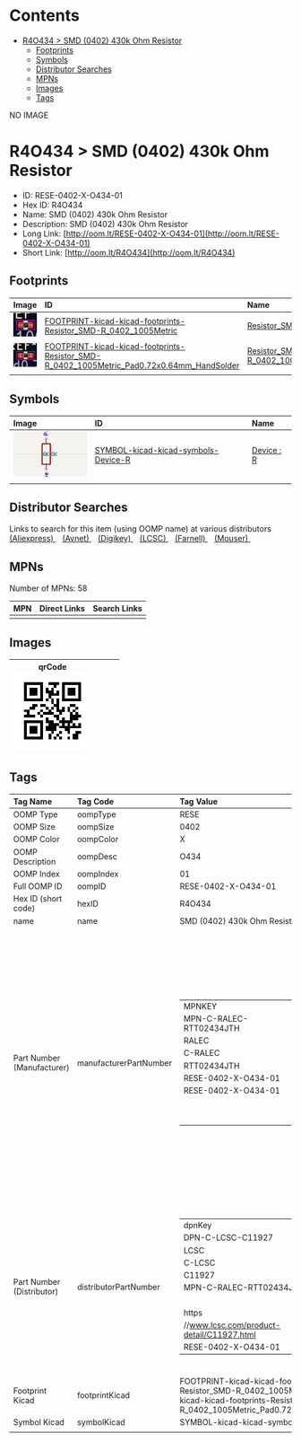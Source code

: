 



Contents
========

* [R4O434 > SMD (0402) 430k Ohm Resistor](#r4o434--smd-0402-430k-ohm-resistor)
	* [Footprints](#footprints)
	* [Symbols](#symbols)
	* [Distributor Searches](#distributor-searches)
	* [MPNs](#mpns)
	* [Images](#images)
	* [Tags](#tags)
  
NO IMAGE  
# R4O434 > SMD (0402) 430k Ohm Resistor

- ID: RESE-0402-X-O434-01
- Hex ID: R4O434
- Name: SMD (0402) 430k Ohm Resistor
- Description: SMD (0402) 430k Ohm Resistor
- Long Link: [http://oom.lt/RESE-0402-X-O434-01](http://oom.lt/RESE-0402-X-O434-01)
- Short Link: [http://oom.lt/R4O434](http://oom.lt/R4O434)

## Footprints
  

|Image|ID|Name|
| :--- | :--- | :--- |
|[![](https://raw.githubusercontent.com/oomlout/oomlout_OOMP_eda_V2/main/FOOTPRINT/kicad/kicad-footprints/Resistor_SMD/R_0402_1005Metric/image_140.png)](https://github.com/oomlout/oomlout_OOMP_eda_V2/tree/main/FOOTPRINT/kicad/kicad-footprints/Resistor_SMD/R_0402_1005Metric/)|[FOOTPRINT-kicad-kicad-footprints-Resistor_SMD-R_0402_1005Metric](https://github.com/oomlout/oomlout_OOMP_eda_V2/tree/main/FOOTPRINT/kicad/kicad-footprints/Resistor_SMD/R_0402_1005Metric/)|[Resistor_SMD : R_0402_1005Metric](https://github.com/oomlout/oomlout_OOMP_eda_V2/tree/main/FOOTPRINT/kicad/kicad-footprints/Resistor_SMD/R_0402_1005Metric/)|
|[![](https://raw.githubusercontent.com/oomlout/oomlout_OOMP_eda_V2/main/FOOTPRINT/kicad/kicad-footprints/Resistor_SMD/R_0402_1005Metric_Pad0.72x0.64mm_HandSolder/image_140.png)](https://github.com/oomlout/oomlout_OOMP_eda_V2/tree/main/FOOTPRINT/kicad/kicad-footprints/Resistor_SMD/R_0402_1005Metric_Pad0.72x0.64mm_HandSolder/)|[FOOTPRINT-kicad-kicad-footprints-Resistor_SMD-R_0402_1005Metric_Pad0.72x0.64mm_HandSolder](https://github.com/oomlout/oomlout_OOMP_eda_V2/tree/main/FOOTPRINT/kicad/kicad-footprints/Resistor_SMD/R_0402_1005Metric_Pad0.72x0.64mm_HandSolder/)|[Resistor_SMD : R_0402_1005Metric_Pad0.72x0.64mm_HandSolder](https://github.com/oomlout/oomlout_OOMP_eda_V2/tree/main/FOOTPRINT/kicad/kicad-footprints/Resistor_SMD/R_0402_1005Metric_Pad0.72x0.64mm_HandSolder/)|
||||

## Symbols
  

|Image|ID|Name|
| :--- | :--- | :--- |
|[![](https://raw.githubusercontent.com/oomlout/oomlout_OOMP_eda_V2/main/SYMBOL/kicad/kicad-symbols/Device/R/image_140.png)](https://github.com/oomlout/oomlout_OOMP_eda_V2/tree/main/SYMBOL/kicad/kicad-symbols/Device/R/)|[SYMBOL-kicad-kicad-symbols-Device-R](https://github.com/oomlout/oomlout_OOMP_eda_V2/tree/main/SYMBOL/kicad/kicad-symbols/Device/R/)|[Device : R](https://github.com/oomlout/oomlout_OOMP_eda_V2/tree/main/SYMBOL/kicad/kicad-symbols/Device/R/)|
||||

## Distributor Searches
  
Links to search for this item (using OOMP name) at various distributors  
[(Aliexpress) ](https://www.aliexpress.com/wholesale?SearchText=1117SMD+0402+430k+Ohm+Resistor)&nbsp;&nbsp;&nbsp;[(Avnet) ](https://www.avnet.com/shop/us/search/SMD+0402+430k+Ohm+Resistor)&nbsp;&nbsp;&nbsp;[(Digikey) ](https://www.digikey.co.uk/en/products/result?s=SMD+0402+430k+Ohm+Resistor)&nbsp;&nbsp;&nbsp;[(LCSC) ](https://www.lcsc.com/search?q=SMD+0402+430k+Ohm+Resistor)&nbsp;&nbsp;&nbsp;[(Farnell) ](https://uk.farnell.com/search?st=SMD+0402+430k+Ohm+Resistor)&nbsp;&nbsp;&nbsp;[(Mouser) ](https://www.mouser.com/c/?q=SMD+0402+430k+Ohm+Resistor)&nbsp;&nbsp;&nbsp;
## MPNs
  
Number of MPNs: 58  

|MPN|Direct Links|Search Links|
| :--- | :--- | :--- |
||||

## Images
  

|qrCode<br>[![](https://raw.githubusercontent.com/oomlout/oomlout_OOMP_parts_V2/main/RESE/0402/X/O434/01/qrCode_140.png)](https://github.com/oomlout/oomlout_OOMP_parts_V2/tree/main/RESE/0402/X/O434/01/qrCode.png)||||
| :---: | :---: | :---: | :---: |

## Tags
  

|Tag Name|Tag Code|Tag Value|
| :--- | :--- | :--- |
|OOMP Type|oompType|RESE|
|OOMP Size|oompSize|0402|
|OOMP Color|oompColor|X|
|OOMP Description|oompDesc|O434|
|OOMP Index|oompIndex|01|
|Full OOMP ID|oompID|RESE-0402-X-O434-01|
|Hex ID (short code)|hexID|R4O434|
|name|name|SMD (0402) 430k Ohm Resistor|
|Part Number (Manufacturer)|manufacturerPartNumber|<table><tr><td>MPNKEY</td></tr><tr><td> MPN-C-RALEC-RTT02434JTH</td><td> MANUFACTURER</td></tr><tr><td> RALEC</td><td> MANUCODE</td></tr><tr><td> C-RALEC</td><td> MPN</td></tr><tr><td> RTT02434JTH</td><td> OOMPIDPARTIAL</td></tr><tr><td> RESE-0402-X-O434-01</td><td> OOMPID</td></tr><tr><td> RESE-0402-X-O434-01</td><td> LINK</td></tr><tr><td> </td><td> DESCRIPTION</td></tr><tr><td> </td><td> TAGS</td></tr><tr><td> </td></tr></table></td><td> <table><tr><td>MPNKEY</td></tr><tr><td> MPN-C-UNIROY-0402WGJ0434TCE</td><td> MANUFACTURER</td></tr><tr><td> UNI-ROYAL(Uniroyal Elec)</td><td> MANUCODE</td></tr><tr><td> C-UNIROY</td><td> MPN</td></tr><tr><td> 0402WGJ0434TCE</td><td> OOMPIDPARTIAL</td></tr><tr><td> RESE-0402-X-O434-01</td><td> OOMPID</td></tr><tr><td> RESE-0402-X-O434-01</td><td> LINK</td></tr><tr><td> </td><td> DESCRIPTION</td></tr><tr><td> </td><td> TAGS</td></tr><tr><td> </td></tr></table></td><td> <table><tr><td>MPNKEY</td></tr><tr><td> MPN-C-UNIROY-0402WGF4303TCE</td><td> MANUFACTURER</td></tr><tr><td> UNI-ROYAL(Uniroyal Elec)</td><td> MANUCODE</td></tr><tr><td> C-UNIROY</td><td> MPN</td></tr><tr><td> 0402WGF4303TCE</td><td> OOMPIDPARTIAL</td></tr><tr><td> RESE-0402-X-O434-01</td><td> OOMPID</td></tr><tr><td> RESE-0402-X-O434-01</td><td> LINK</td></tr><tr><td> </td><td> DESCRIPTION</td></tr><tr><td> </td><td> TAGS</td></tr><tr><td> STOCK</td></tr><tr><td>1K</td></tr></table></td><td> <table><tr><td>MPNKEY</td></tr><tr><td> MPN-C-LIZELE-CR0402FF4303G</td><td> MANUFACTURER</td></tr><tr><td> LIZ Elec</td><td> MANUCODE</td></tr><tr><td> C-LIZELE</td><td> MPN</td></tr><tr><td> CR0402FF4303G</td><td> OOMPIDPARTIAL</td></tr><tr><td> RESE-0402-X-O434-01</td><td> OOMPID</td></tr><tr><td> RESE-0402-X-O434-01</td><td> LINK</td></tr><tr><td> </td><td> DESCRIPTION</td></tr><tr><td> </td><td> TAGS</td></tr><tr><td> </td></tr></table></td><td> <table><tr><td>MPNKEY</td></tr><tr><td> MPN-C-RALEC-RTT024303FTH</td><td> MANUFACTURER</td></tr><tr><td> RALEC</td><td> MANUCODE</td></tr><tr><td> C-RALEC</td><td> MPN</td></tr><tr><td> RTT024303FTH</td><td> OOMPIDPARTIAL</td></tr><tr><td> RESE-0402-X-O434-01</td><td> OOMPID</td></tr><tr><td> RESE-0402-X-O434-01</td><td> LINK</td></tr><tr><td> </td><td> DESCRIPTION</td></tr><tr><td> </td><td> TAGS</td></tr><tr><td> STOCK</td></tr><tr><td>1K</td></tr></table></td><td> <table><tr><td>MPNKEY</td></tr><tr><td> MPN-C-KOASPE-RK73B1ETTP434J</td><td> MANUFACTURER</td></tr><tr><td> KOA Speer Elec</td><td> MANUCODE</td></tr><tr><td> C-KOASPE</td><td> MPN</td></tr><tr><td> RK73B1ETTP434J</td><td> OOMPIDPARTIAL</td></tr><tr><td> RESE-0402-X-O434-01</td><td> OOMPID</td></tr><tr><td> RESE-0402-X-O434-01</td><td> LINK</td></tr><tr><td> </td><td> DESCRIPTION</td></tr><tr><td> </td><td> TAGS</td></tr><tr><td> STOCK</td></tr><tr><td>1K</td></tr></table></td><td> <table><tr><td>MPNKEY</td></tr><tr><td> MPN-C-TAITEC-RM04FTN4303</td><td> MANUFACTURER</td></tr><tr><td> TA-I Tech</td><td> MANUCODE</td></tr><tr><td> C-TAITEC</td><td> MPN</td></tr><tr><td> RM04FTN4303</td><td> OOMPIDPARTIAL</td></tr><tr><td> RESE-0402-X-O434-01</td><td> OOMPID</td></tr><tr><td> RESE-0402-X-O434-01</td><td> LINK</td></tr><tr><td> </td><td> DESCRIPTION</td></tr><tr><td> </td><td> TAGS</td></tr><tr><td> </td></tr></table></td><td> <table><tr><td>MPNKEY</td></tr><tr><td> MPN-C-YAGEO-RC0402FR-07430KL</td><td> MANUFACTURER</td></tr><tr><td> YAGEO</td><td> MANUCODE</td></tr><tr><td> C-YAGEO</td><td> MPN</td></tr><tr><td> RC0402FR-07430KL</td><td> OOMPIDPARTIAL</td></tr><tr><td> RESE-0402-X-O434-01</td><td> OOMPID</td></tr><tr><td> RESE-0402-X-O434-01</td><td> LINK</td></tr><tr><td> </td><td> DESCRIPTION</td></tr><tr><td> </td><td> TAGS</td></tr><tr><td> STOCK</td></tr><tr><td>1K</td></tr></table></td><td> <table><tr><td>MPNKEY</td></tr><tr><td> MPN-C-WALSIN-WR04X4303FTL</td><td> MANUFACTURER</td></tr><tr><td> Walsin Tech Corp</td><td> MANUCODE</td></tr><tr><td> C-WALSIN</td><td> MPN</td></tr><tr><td> WR04X4303FTL</td><td> OOMPIDPARTIAL</td></tr><tr><td> RESE-0402-X-O434-01</td><td> OOMPID</td></tr><tr><td> RESE-0402-X-O434-01</td><td> LINK</td></tr><tr><td> </td><td> DESCRIPTION</td></tr><tr><td> </td><td> TAGS</td></tr><tr><td> STOCK</td></tr><tr><td>1K</td></tr></table></td><td> <table><tr><td>MPNKEY</td></tr><tr><td> MPN-C-WALSIN-WR04X434JTL</td><td> MANUFACTURER</td></tr><tr><td> Walsin Tech Corp</td><td> MANUCODE</td></tr><tr><td> C-WALSIN</td><td> MPN</td></tr><tr><td> WR04X434JTL</td><td> OOMPIDPARTIAL</td></tr><tr><td> RESE-0402-X-O434-01</td><td> OOMPID</td></tr><tr><td> RESE-0402-X-O434-01</td><td> LINK</td></tr><tr><td> </td><td> DESCRIPTION</td></tr><tr><td> </td><td> TAGS</td></tr><tr><td> STOCK</td></tr><tr><td>1K</td></tr></table></td><td> <table><tr><td>MPNKEY</td></tr><tr><td> MPN-C-YAGEO-AC0402FR-07430KL</td><td> MANUFACTURER</td></tr><tr><td> YAGEO</td><td> MANUCODE</td></tr><tr><td> C-YAGEO</td><td> MPN</td></tr><tr><td> AC0402FR-07430KL</td><td> OOMPIDPARTIAL</td></tr><tr><td> RESE-0402-X-O434-01</td><td> OOMPID</td></tr><tr><td> RESE-0402-X-O434-01</td><td> LINK</td></tr><tr><td> </td><td> DESCRIPTION</td></tr><tr><td> </td><td> TAGS</td></tr><tr><td> STOCK</td></tr><tr><td>1K</td></tr></table></td><td> <table><tr><td>MPNKEY</td></tr><tr><td> MPN-C-YAGEO-AC0402JR-07430KL</td><td> MANUFACTURER</td></tr><tr><td> YAGEO</td><td> MANUCODE</td></tr><tr><td> C-YAGEO</td><td> MPN</td></tr><tr><td> AC0402JR-07430KL</td><td> OOMPIDPARTIAL</td></tr><tr><td> RESE-0402-X-O434-01</td><td> OOMPID</td></tr><tr><td> RESE-0402-X-O434-01</td><td> LINK</td></tr><tr><td> </td><td> DESCRIPTION</td></tr><tr><td> </td><td> TAGS</td></tr><tr><td> </td></tr></table></td><td> <table><tr><td>MPNKEY</td></tr><tr><td> MPN-C-MULTIC-MCMR04X4303FTL</td><td> MANUFACTURER</td></tr><tr><td> Multicomp</td><td> MANUCODE</td></tr><tr><td> C-MULTIC</td><td> MPN</td></tr><tr><td> MCMR04X4303FTL</td><td> OOMPIDPARTIAL</td></tr><tr><td> RESE-0402-X-O434-01</td><td> OOMPID</td></tr><tr><td> RESE-0402-X-O434-01</td><td> LINK</td></tr><tr><td> </td><td> DESCRIPTION</td></tr><tr><td> </td><td> TAGS</td></tr><tr><td> STOCK</td></tr><tr><td>1K</td></tr></table></td><td> <table><tr><td>MPNKEY</td></tr><tr><td> MPN-C-KOASPE-RK73H1ETTP4303F</td><td> MANUFACTURER</td></tr><tr><td> KOA Speer Elec</td><td> MANUCODE</td></tr><tr><td> C-KOASPE</td><td> MPN</td></tr><tr><td> RK73H1ETTP4303F</td><td> OOMPIDPARTIAL</td></tr><tr><td> RESE-0402-X-O434-01</td><td> OOMPID</td></tr><tr><td> RESE-0402-X-O434-01</td><td> LINK</td></tr><tr><td> </td><td> DESCRIPTION</td></tr><tr><td> </td><td> TAGS</td></tr><tr><td> </td></tr></table></td><td> <table><tr><td>MPNKEY</td></tr><tr><td> MPN-C-FHGUAN-RC-02W4303FT</td><td> MANUFACTURER</td></tr><tr><td> FH (Guangdong Fenghua Advanced Tech)</td><td> MANUCODE</td></tr><tr><td> C-FHGUAN</td><td> MPN</td></tr><tr><td> RC-02W4303FT</td><td> OOMPIDPARTIAL</td></tr><tr><td> RESE-0402-X-O434-01</td><td> OOMPID</td></tr><tr><td> RESE-0402-X-O434-01</td><td> LINK</td></tr><tr><td> </td><td> DESCRIPTION</td></tr><tr><td> </td><td> TAGS</td></tr><tr><td> STOCK</td></tr><tr><td>1K</td></tr></table></td><td> <table><tr><td>MPNKEY</td></tr><tr><td> MPN-C-FHGUAN-RC-02W434JT</td><td> MANUFACTURER</td></tr><tr><td> FH (Guangdong Fenghua Advanced Tech)</td><td> MANUCODE</td></tr><tr><td> C-FHGUAN</td><td> MPN</td></tr><tr><td> RC-02W434JT</td><td> OOMPIDPARTIAL</td></tr><tr><td> RESE-0402-X-O434-01</td><td> OOMPID</td></tr><tr><td> RESE-0402-X-O434-01</td><td> LINK</td></tr><tr><td> </td><td> DESCRIPTION</td></tr><tr><td> </td><td> TAGS</td></tr><tr><td> STOCK</td></tr><tr><td>1K</td></tr></table></td><td> <table><tr><td>MPNKEY</td></tr><tr><td> MPN-C-YAGEO-RC0402JR-07430KL</td><td> MANUFACTURER</td></tr><tr><td> YAGEO</td><td> MANUCODE</td></tr><tr><td> C-YAGEO</td><td> MPN</td></tr><tr><td> RC0402JR-07430KL</td><td> OOMPIDPARTIAL</td></tr><tr><td> RESE-0402-X-O434-01</td><td> OOMPID</td></tr><tr><td> RESE-0402-X-O434-01</td><td> LINK</td></tr><tr><td> </td><td> DESCRIPTION</td></tr><tr><td> </td><td> TAGS</td></tr><tr><td> STOCK</td></tr><tr><td>1K</td></tr></table></td><td> <table><tr><td>MPNKEY</td></tr><tr><td> MPN-C-RESIST-AECR0402F430KK9</td><td> MANUFACTURER</td></tr><tr><td> Resistor.Today</td><td> MANUCODE</td></tr><tr><td> C-RESIST</td><td> MPN</td></tr><tr><td> AECR0402F430KK9</td><td> OOMPIDPARTIAL</td></tr><tr><td> RESE-0402-X-O434-01</td><td> OOMPID</td></tr><tr><td> RESE-0402-X-O434-01</td><td> LINK</td></tr><tr><td> </td><td> DESCRIPTION</td></tr><tr><td> </td><td> TAGS</td></tr><tr><td> </td></tr></table></td><td> <table><tr><td>MPNKEY</td></tr><tr><td> MPN-C-RESIST-HPCR0402F430KK9</td><td> MANUFACTURER</td></tr><tr><td> Resistor.Today</td><td> MANUCODE</td></tr><tr><td> C-RESIST</td><td> MPN</td></tr><tr><td> HPCR0402F430KK9</td><td> OOMPIDPARTIAL</td></tr><tr><td> RESE-0402-X-O434-01</td><td> OOMPID</td></tr><tr><td> RESE-0402-X-O434-01</td><td> LINK</td></tr><tr><td> </td><td> DESCRIPTION</td></tr><tr><td> </td><td> TAGS</td></tr><tr><td> STOCK</td></tr><tr><td>1K</td></tr></table></td><td> <table><tr><td>MPNKEY</td></tr><tr><td> MPN-C-PANASO-ERJ2GEJ434X</td><td> MANUFACTURER</td></tr><tr><td> PANASONIC</td><td> MANUCODE</td></tr><tr><td> C-PANASO</td><td> MPN</td></tr><tr><td> ERJ2GEJ434X</td><td> OOMPIDPARTIAL</td></tr><tr><td> RESE-0402-X-O434-01</td><td> OOMPID</td></tr><tr><td> RESE-0402-X-O434-01</td><td> LINK</td></tr><tr><td> </td><td> DESCRIPTION</td></tr><tr><td> </td><td> TAGS</td></tr><tr><td> </td></tr></table></td><td> <table><tr><td>MPNKEY</td></tr><tr><td> MPN-C-PANASO-ERJ2RKF4303X</td><td> MANUFACTURER</td></tr><tr><td> PANASONIC</td><td> MANUCODE</td></tr><tr><td> C-PANASO</td><td> MPN</td></tr><tr><td> ERJ2RKF4303X</td><td> OOMPIDPARTIAL</td></tr><tr><td> RESE-0402-X-O434-01</td><td> OOMPID</td></tr><tr><td> RESE-0402-X-O434-01</td><td> LINK</td></tr><tr><td> </td><td> DESCRIPTION</td></tr><tr><td> </td><td> TAGS</td></tr><tr><td> STOCK</td></tr><tr><td>1K</td></tr></table></td><td> <table><tr><td>MPNKEY</td></tr><tr><td> MPN-C-EVEROH-CR0402F430KQ10</td><td> MANUFACTURER</td></tr><tr><td> Ever Ohms Tech</td><td> MANUCODE</td></tr><tr><td> C-EVEROH</td><td> MPN</td></tr><tr><td> CR0402F430KQ10</td><td> OOMPIDPARTIAL</td></tr><tr><td> RESE-0402-X-O434-01</td><td> OOMPID</td></tr><tr><td> RESE-0402-X-O434-01</td><td> LINK</td></tr><tr><td> </td><td> DESCRIPTION</td></tr><tr><td> </td><td> TAGS</td></tr><tr><td> </td></tr></table></td><td> <table><tr><td>MPNKEY</td></tr><tr><td> MPN-C-VISHAY-CRCW0402430KFKED</td><td> MANUFACTURER</td></tr><tr><td> Vishay Intertech</td><td> MANUCODE</td></tr><tr><td> C-VISHAY</td><td> MPN</td></tr><tr><td> CRCW0402430KFKED</td><td> OOMPIDPARTIAL</td></tr><tr><td> RESE-0402-X-O434-01</td><td> OOMPID</td></tr><tr><td> RESE-0402-X-O434-01</td><td> LINK</td></tr><tr><td> </td><td> DESCRIPTION</td></tr><tr><td> </td><td> TAGS</td></tr><tr><td> </td></tr></table></td><td> <table><tr><td>MPNKEY</td></tr><tr><td> MPN-C-VISHAY-CRCW0402430KJNED</td><td> MANUFACTURER</td></tr><tr><td> Vishay Intertech</td><td> MANUCODE</td></tr><tr><td> C-VISHAY</td><td> MPN</td></tr><tr><td> CRCW0402430KJNED</td><td> OOMPIDPARTIAL</td></tr><tr><td> RESE-0402-X-O434-01</td><td> OOMPID</td></tr><tr><td> RESE-0402-X-O434-01</td><td> LINK</td></tr><tr><td> </td><td> DESCRIPTION</td></tr><tr><td> </td><td> TAGS</td></tr><tr><td> </td></tr></table></td><td> <table><tr><td>MPNKEY</td></tr><tr><td> MPN-C-PANASO-ERJPA2J434X</td><td> MANUFACTURER</td></tr><tr><td> PANASONIC</td><td> MANUCODE</td></tr><tr><td> C-PANASO</td><td> MPN</td></tr><tr><td> ERJPA2J434X</td><td> OOMPIDPARTIAL</td></tr><tr><td> RESE-0402-X-O434-01</td><td> OOMPID</td></tr><tr><td> RESE-0402-X-O434-01</td><td> LINK</td></tr><tr><td> </td><td> DESCRIPTION</td></tr><tr><td> </td><td> TAGS</td></tr><tr><td> </td></tr></table></td><td> <table><tr><td>MPNKEY</td></tr><tr><td> MPN-C-PANASO-ERJPA2F4303X</td><td> MANUFACTURER</td></tr><tr><td> PANASONIC</td><td> MANUCODE</td></tr><tr><td> C-PANASO</td><td> MPN</td></tr><tr><td> ERJPA2F4303X</td><td> OOMPIDPARTIAL</td></tr><tr><td> RESE-0402-X-O434-01</td><td> OOMPID</td></tr><tr><td> RESE-0402-X-O434-01</td><td> LINK</td></tr><tr><td> </td><td> DESCRIPTION</td></tr><tr><td> </td><td> TAGS</td></tr><tr><td> </td></tr></table></td><td> <table><tr><td>MPNKEY</td></tr><tr><td> MPN-C-EVEROH-CR0402F430KQ10Z</td><td> MANUFACTURER</td></tr><tr><td> Ever Ohms Tech</td><td> MANUCODE</td></tr><tr><td> C-EVEROH</td><td> MPN</td></tr><tr><td> CR0402F430KQ10Z</td><td> OOMPIDPARTIAL</td></tr><tr><td> RESE-0402-X-O434-01</td><td> OOMPID</td></tr><tr><td> RESE-0402-X-O434-01</td><td> LINK</td></tr><tr><td> </td><td> DESCRIPTION</td></tr><tr><td> </td><td> TAGS</td></tr><tr><td> </td></tr></table></td><td> <table><tr><td>MPNKEY</td></tr><tr><td> MPN-C-TECONN-CRG0402F430K</td><td> MANUFACTURER</td></tr><tr><td> TE Connectivity</td><td> MANUCODE</td></tr><tr><td> C-TECONN</td><td> MPN</td></tr><tr><td> CRG0402F430K</td><td> OOMPIDPARTIAL</td></tr><tr><td> RESE-0402-X-O434-01</td><td> OOMPID</td></tr><tr><td> RESE-0402-X-O434-01</td><td> LINK</td></tr><tr><td> </td><td> DESCRIPTION</td></tr><tr><td> </td><td> TAGS</td></tr><tr><td> </td></tr></table></td><td> <table><tr><td>MPNKEY</td></tr><tr><td> MPN-C-YAGEO-AA0402FR-07430KL</td><td> MANUFACTURER</td></tr><tr><td> YAGEO</td><td> MANUCODE</td></tr><tr><td> C-YAGEO</td><td> MPN</td></tr><tr><td> AA0402FR-07430KL</td><td> OOMPIDPARTIAL</td></tr><tr><td> RESE-0402-X-O434-01</td><td> OOMPID</td></tr><tr><td> RESE-0402-X-O434-01</td><td> LINK</td></tr><tr><td> </td><td> DESCRIPTION</td></tr><tr><td> </td><td> TAGS</td></tr><tr><td> </td></tr></table></td><td> <table><tr><td>MPNKEY</td></tr><tr><td> MPN-C-RALEC-RTT02434JTH</td><td> MANUFACTURER</td></tr><tr><td> RALEC</td><td> MANUCODE</td></tr><tr><td> C-RALEC</td><td> MPN</td></tr><tr><td> RTT02434JTH</td><td> OOMPIDPARTIAL</td></tr><tr><td> RESE-0402-X-O434-01</td><td> OOMPID</td></tr><tr><td> RESE-0402-X-O434-01</td><td> LINK</td></tr><tr><td> </td><td> DESCRIPTION</td></tr><tr><td> </td><td> TAGS</td></tr><tr><td> </td></tr></table></td><td> <table><tr><td>MPNKEY</td></tr><tr><td> MPN-C-UNIROY-0402WGJ0434TCE</td><td> MANUFACTURER</td></tr><tr><td> UNI-ROYAL(Uniroyal Elec)</td><td> MANUCODE</td></tr><tr><td> C-UNIROY</td><td> MPN</td></tr><tr><td> 0402WGJ0434TCE</td><td> OOMPIDPARTIAL</td></tr><tr><td> RESE-0402-X-O434-01</td><td> OOMPID</td></tr><tr><td> RESE-0402-X-O434-01</td><td> LINK</td></tr><tr><td> </td><td> DESCRIPTION</td></tr><tr><td> </td><td> TAGS</td></tr><tr><td> </td></tr></table></td><td> <table><tr><td>MPNKEY</td></tr><tr><td> MPN-C-UNIROY-0402WGF4303TCE</td><td> MANUFACTURER</td></tr><tr><td> UNI-ROYAL(Uniroyal Elec)</td><td> MANUCODE</td></tr><tr><td> C-UNIROY</td><td> MPN</td></tr><tr><td> 0402WGF4303TCE</td><td> OOMPIDPARTIAL</td></tr><tr><td> RESE-0402-X-O434-01</td><td> OOMPID</td></tr><tr><td> RESE-0402-X-O434-01</td><td> LINK</td></tr><tr><td> </td><td> DESCRIPTION</td></tr><tr><td> </td><td> TAGS</td></tr><tr><td> STOCK</td></tr><tr><td>1K</td></tr></table></td><td> <table><tr><td>MPNKEY</td></tr><tr><td> MPN-C-LIZELE-CR0402FF4303G</td><td> MANUFACTURER</td></tr><tr><td> LIZ Elec</td><td> MANUCODE</td></tr><tr><td> C-LIZELE</td><td> MPN</td></tr><tr><td> CR0402FF4303G</td><td> OOMPIDPARTIAL</td></tr><tr><td> RESE-0402-X-O434-01</td><td> OOMPID</td></tr><tr><td> RESE-0402-X-O434-01</td><td> LINK</td></tr><tr><td> </td><td> DESCRIPTION</td></tr><tr><td> </td><td> TAGS</td></tr><tr><td> </td></tr></table></td><td> <table><tr><td>MPNKEY</td></tr><tr><td> MPN-C-RALEC-RTT024303FTH</td><td> MANUFACTURER</td></tr><tr><td> RALEC</td><td> MANUCODE</td></tr><tr><td> C-RALEC</td><td> MPN</td></tr><tr><td> RTT024303FTH</td><td> OOMPIDPARTIAL</td></tr><tr><td> RESE-0402-X-O434-01</td><td> OOMPID</td></tr><tr><td> RESE-0402-X-O434-01</td><td> LINK</td></tr><tr><td> </td><td> DESCRIPTION</td></tr><tr><td> </td><td> TAGS</td></tr><tr><td> STOCK</td></tr><tr><td>1K</td></tr></table></td><td> <table><tr><td>MPNKEY</td></tr><tr><td> MPN-C-KOASPE-RK73B1ETTP434J</td><td> MANUFACTURER</td></tr><tr><td> KOA Speer Elec</td><td> MANUCODE</td></tr><tr><td> C-KOASPE</td><td> MPN</td></tr><tr><td> RK73B1ETTP434J</td><td> OOMPIDPARTIAL</td></tr><tr><td> RESE-0402-X-O434-01</td><td> OOMPID</td></tr><tr><td> RESE-0402-X-O434-01</td><td> LINK</td></tr><tr><td> </td><td> DESCRIPTION</td></tr><tr><td> </td><td> TAGS</td></tr><tr><td> STOCK</td></tr><tr><td>1K</td></tr></table></td><td> <table><tr><td>MPNKEY</td></tr><tr><td> MPN-C-TAITEC-RM04FTN4303</td><td> MANUFACTURER</td></tr><tr><td> TA-I Tech</td><td> MANUCODE</td></tr><tr><td> C-TAITEC</td><td> MPN</td></tr><tr><td> RM04FTN4303</td><td> OOMPIDPARTIAL</td></tr><tr><td> RESE-0402-X-O434-01</td><td> OOMPID</td></tr><tr><td> RESE-0402-X-O434-01</td><td> LINK</td></tr><tr><td> </td><td> DESCRIPTION</td></tr><tr><td> </td><td> TAGS</td></tr><tr><td> </td></tr></table></td><td> <table><tr><td>MPNKEY</td></tr><tr><td> MPN-C-YAGEO-RC0402FR-07430KL</td><td> MANUFACTURER</td></tr><tr><td> YAGEO</td><td> MANUCODE</td></tr><tr><td> C-YAGEO</td><td> MPN</td></tr><tr><td> RC0402FR-07430KL</td><td> OOMPIDPARTIAL</td></tr><tr><td> RESE-0402-X-O434-01</td><td> OOMPID</td></tr><tr><td> RESE-0402-X-O434-01</td><td> LINK</td></tr><tr><td> </td><td> DESCRIPTION</td></tr><tr><td> </td><td> TAGS</td></tr><tr><td> STOCK</td></tr><tr><td>1K</td></tr></table></td><td> <table><tr><td>MPNKEY</td></tr><tr><td> MPN-C-WALSIN-WR04X4303FTL</td><td> MANUFACTURER</td></tr><tr><td> Walsin Tech Corp</td><td> MANUCODE</td></tr><tr><td> C-WALSIN</td><td> MPN</td></tr><tr><td> WR04X4303FTL</td><td> OOMPIDPARTIAL</td></tr><tr><td> RESE-0402-X-O434-01</td><td> OOMPID</td></tr><tr><td> RESE-0402-X-O434-01</td><td> LINK</td></tr><tr><td> </td><td> DESCRIPTION</td></tr><tr><td> </td><td> TAGS</td></tr><tr><td> STOCK</td></tr><tr><td>1K</td></tr></table></td><td> <table><tr><td>MPNKEY</td></tr><tr><td> MPN-C-WALSIN-WR04X434JTL</td><td> MANUFACTURER</td></tr><tr><td> Walsin Tech Corp</td><td> MANUCODE</td></tr><tr><td> C-WALSIN</td><td> MPN</td></tr><tr><td> WR04X434JTL</td><td> OOMPIDPARTIAL</td></tr><tr><td> RESE-0402-X-O434-01</td><td> OOMPID</td></tr><tr><td> RESE-0402-X-O434-01</td><td> LINK</td></tr><tr><td> </td><td> DESCRIPTION</td></tr><tr><td> </td><td> TAGS</td></tr><tr><td> STOCK</td></tr><tr><td>1K</td></tr></table></td><td> <table><tr><td>MPNKEY</td></tr><tr><td> MPN-C-YAGEO-AC0402FR-07430KL</td><td> MANUFACTURER</td></tr><tr><td> YAGEO</td><td> MANUCODE</td></tr><tr><td> C-YAGEO</td><td> MPN</td></tr><tr><td> AC0402FR-07430KL</td><td> OOMPIDPARTIAL</td></tr><tr><td> RESE-0402-X-O434-01</td><td> OOMPID</td></tr><tr><td> RESE-0402-X-O434-01</td><td> LINK</td></tr><tr><td> </td><td> DESCRIPTION</td></tr><tr><td> </td><td> TAGS</td></tr><tr><td> STOCK</td></tr><tr><td>1K</td></tr></table></td><td> <table><tr><td>MPNKEY</td></tr><tr><td> MPN-C-YAGEO-AC0402JR-07430KL</td><td> MANUFACTURER</td></tr><tr><td> YAGEO</td><td> MANUCODE</td></tr><tr><td> C-YAGEO</td><td> MPN</td></tr><tr><td> AC0402JR-07430KL</td><td> OOMPIDPARTIAL</td></tr><tr><td> RESE-0402-X-O434-01</td><td> OOMPID</td></tr><tr><td> RESE-0402-X-O434-01</td><td> LINK</td></tr><tr><td> </td><td> DESCRIPTION</td></tr><tr><td> </td><td> TAGS</td></tr><tr><td> </td></tr></table></td><td> <table><tr><td>MPNKEY</td></tr><tr><td> MPN-C-MULTIC-MCMR04X4303FTL</td><td> MANUFACTURER</td></tr><tr><td> Multicomp</td><td> MANUCODE</td></tr><tr><td> C-MULTIC</td><td> MPN</td></tr><tr><td> MCMR04X4303FTL</td><td> OOMPIDPARTIAL</td></tr><tr><td> RESE-0402-X-O434-01</td><td> OOMPID</td></tr><tr><td> RESE-0402-X-O434-01</td><td> LINK</td></tr><tr><td> </td><td> DESCRIPTION</td></tr><tr><td> </td><td> TAGS</td></tr><tr><td> STOCK</td></tr><tr><td>1K</td></tr></table></td><td> <table><tr><td>MPNKEY</td></tr><tr><td> MPN-C-KOASPE-RK73H1ETTP4303F</td><td> MANUFACTURER</td></tr><tr><td> KOA Speer Elec</td><td> MANUCODE</td></tr><tr><td> C-KOASPE</td><td> MPN</td></tr><tr><td> RK73H1ETTP4303F</td><td> OOMPIDPARTIAL</td></tr><tr><td> RESE-0402-X-O434-01</td><td> OOMPID</td></tr><tr><td> RESE-0402-X-O434-01</td><td> LINK</td></tr><tr><td> </td><td> DESCRIPTION</td></tr><tr><td> </td><td> TAGS</td></tr><tr><td> </td></tr></table></td><td> <table><tr><td>MPNKEY</td></tr><tr><td> MPN-C-FHGUAN-RC-02W4303FT</td><td> MANUFACTURER</td></tr><tr><td> FH (Guangdong Fenghua Advanced Tech)</td><td> MANUCODE</td></tr><tr><td> C-FHGUAN</td><td> MPN</td></tr><tr><td> RC-02W4303FT</td><td> OOMPIDPARTIAL</td></tr><tr><td> RESE-0402-X-O434-01</td><td> OOMPID</td></tr><tr><td> RESE-0402-X-O434-01</td><td> LINK</td></tr><tr><td> </td><td> DESCRIPTION</td></tr><tr><td> </td><td> TAGS</td></tr><tr><td> STOCK</td></tr><tr><td>1K</td></tr></table></td><td> <table><tr><td>MPNKEY</td></tr><tr><td> MPN-C-FHGUAN-RC-02W434JT</td><td> MANUFACTURER</td></tr><tr><td> FH (Guangdong Fenghua Advanced Tech)</td><td> MANUCODE</td></tr><tr><td> C-FHGUAN</td><td> MPN</td></tr><tr><td> RC-02W434JT</td><td> OOMPIDPARTIAL</td></tr><tr><td> RESE-0402-X-O434-01</td><td> OOMPID</td></tr><tr><td> RESE-0402-X-O434-01</td><td> LINK</td></tr><tr><td> </td><td> DESCRIPTION</td></tr><tr><td> </td><td> TAGS</td></tr><tr><td> STOCK</td></tr><tr><td>1K</td></tr></table></td><td> <table><tr><td>MPNKEY</td></tr><tr><td> MPN-C-YAGEO-RC0402JR-07430KL</td><td> MANUFACTURER</td></tr><tr><td> YAGEO</td><td> MANUCODE</td></tr><tr><td> C-YAGEO</td><td> MPN</td></tr><tr><td> RC0402JR-07430KL</td><td> OOMPIDPARTIAL</td></tr><tr><td> RESE-0402-X-O434-01</td><td> OOMPID</td></tr><tr><td> RESE-0402-X-O434-01</td><td> LINK</td></tr><tr><td> </td><td> DESCRIPTION</td></tr><tr><td> </td><td> TAGS</td></tr><tr><td> STOCK</td></tr><tr><td>1K</td></tr></table></td><td> <table><tr><td>MPNKEY</td></tr><tr><td> MPN-C-RESIST-AECR0402F430KK9</td><td> MANUFACTURER</td></tr><tr><td> Resistor.Today</td><td> MANUCODE</td></tr><tr><td> C-RESIST</td><td> MPN</td></tr><tr><td> AECR0402F430KK9</td><td> OOMPIDPARTIAL</td></tr><tr><td> RESE-0402-X-O434-01</td><td> OOMPID</td></tr><tr><td> RESE-0402-X-O434-01</td><td> LINK</td></tr><tr><td> </td><td> DESCRIPTION</td></tr><tr><td> </td><td> TAGS</td></tr><tr><td> </td></tr></table></td><td> <table><tr><td>MPNKEY</td></tr><tr><td> MPN-C-RESIST-HPCR0402F430KK9</td><td> MANUFACTURER</td></tr><tr><td> Resistor.Today</td><td> MANUCODE</td></tr><tr><td> C-RESIST</td><td> MPN</td></tr><tr><td> HPCR0402F430KK9</td><td> OOMPIDPARTIAL</td></tr><tr><td> RESE-0402-X-O434-01</td><td> OOMPID</td></tr><tr><td> RESE-0402-X-O434-01</td><td> LINK</td></tr><tr><td> </td><td> DESCRIPTION</td></tr><tr><td> </td><td> TAGS</td></tr><tr><td> STOCK</td></tr><tr><td>1K</td></tr></table></td><td> <table><tr><td>MPNKEY</td></tr><tr><td> MPN-C-PANASO-ERJ2GEJ434X</td><td> MANUFACTURER</td></tr><tr><td> PANASONIC</td><td> MANUCODE</td></tr><tr><td> C-PANASO</td><td> MPN</td></tr><tr><td> ERJ2GEJ434X</td><td> OOMPIDPARTIAL</td></tr><tr><td> RESE-0402-X-O434-01</td><td> OOMPID</td></tr><tr><td> RESE-0402-X-O434-01</td><td> LINK</td></tr><tr><td> </td><td> DESCRIPTION</td></tr><tr><td> </td><td> TAGS</td></tr><tr><td> </td></tr></table></td><td> <table><tr><td>MPNKEY</td></tr><tr><td> MPN-C-PANASO-ERJ2RKF4303X</td><td> MANUFACTURER</td></tr><tr><td> PANASONIC</td><td> MANUCODE</td></tr><tr><td> C-PANASO</td><td> MPN</td></tr><tr><td> ERJ2RKF4303X</td><td> OOMPIDPARTIAL</td></tr><tr><td> RESE-0402-X-O434-01</td><td> OOMPID</td></tr><tr><td> RESE-0402-X-O434-01</td><td> LINK</td></tr><tr><td> </td><td> DESCRIPTION</td></tr><tr><td> </td><td> TAGS</td></tr><tr><td> STOCK</td></tr><tr><td>1K</td></tr></table></td><td> <table><tr><td>MPNKEY</td></tr><tr><td> MPN-C-EVEROH-CR0402F430KQ10</td><td> MANUFACTURER</td></tr><tr><td> Ever Ohms Tech</td><td> MANUCODE</td></tr><tr><td> C-EVEROH</td><td> MPN</td></tr><tr><td> CR0402F430KQ10</td><td> OOMPIDPARTIAL</td></tr><tr><td> RESE-0402-X-O434-01</td><td> OOMPID</td></tr><tr><td> RESE-0402-X-O434-01</td><td> LINK</td></tr><tr><td> </td><td> DESCRIPTION</td></tr><tr><td> </td><td> TAGS</td></tr><tr><td> </td></tr></table></td><td> <table><tr><td>MPNKEY</td></tr><tr><td> MPN-C-VISHAY-CRCW0402430KFKED</td><td> MANUFACTURER</td></tr><tr><td> Vishay Intertech</td><td> MANUCODE</td></tr><tr><td> C-VISHAY</td><td> MPN</td></tr><tr><td> CRCW0402430KFKED</td><td> OOMPIDPARTIAL</td></tr><tr><td> RESE-0402-X-O434-01</td><td> OOMPID</td></tr><tr><td> RESE-0402-X-O434-01</td><td> LINK</td></tr><tr><td> </td><td> DESCRIPTION</td></tr><tr><td> </td><td> TAGS</td></tr><tr><td> </td></tr></table></td><td> <table><tr><td>MPNKEY</td></tr><tr><td> MPN-C-VISHAY-CRCW0402430KJNED</td><td> MANUFACTURER</td></tr><tr><td> Vishay Intertech</td><td> MANUCODE</td></tr><tr><td> C-VISHAY</td><td> MPN</td></tr><tr><td> CRCW0402430KJNED</td><td> OOMPIDPARTIAL</td></tr><tr><td> RESE-0402-X-O434-01</td><td> OOMPID</td></tr><tr><td> RESE-0402-X-O434-01</td><td> LINK</td></tr><tr><td> </td><td> DESCRIPTION</td></tr><tr><td> </td><td> TAGS</td></tr><tr><td> </td></tr></table></td><td> <table><tr><td>MPNKEY</td></tr><tr><td> MPN-C-PANASO-ERJPA2J434X</td><td> MANUFACTURER</td></tr><tr><td> PANASONIC</td><td> MANUCODE</td></tr><tr><td> C-PANASO</td><td> MPN</td></tr><tr><td> ERJPA2J434X</td><td> OOMPIDPARTIAL</td></tr><tr><td> RESE-0402-X-O434-01</td><td> OOMPID</td></tr><tr><td> RESE-0402-X-O434-01</td><td> LINK</td></tr><tr><td> </td><td> DESCRIPTION</td></tr><tr><td> </td><td> TAGS</td></tr><tr><td> </td></tr></table></td><td> <table><tr><td>MPNKEY</td></tr><tr><td> MPN-C-PANASO-ERJPA2F4303X</td><td> MANUFACTURER</td></tr><tr><td> PANASONIC</td><td> MANUCODE</td></tr><tr><td> C-PANASO</td><td> MPN</td></tr><tr><td> ERJPA2F4303X</td><td> OOMPIDPARTIAL</td></tr><tr><td> RESE-0402-X-O434-01</td><td> OOMPID</td></tr><tr><td> RESE-0402-X-O434-01</td><td> LINK</td></tr><tr><td> </td><td> DESCRIPTION</td></tr><tr><td> </td><td> TAGS</td></tr><tr><td> </td></tr></table></td><td> <table><tr><td>MPNKEY</td></tr><tr><td> MPN-C-EVEROH-CR0402F430KQ10Z</td><td> MANUFACTURER</td></tr><tr><td> Ever Ohms Tech</td><td> MANUCODE</td></tr><tr><td> C-EVEROH</td><td> MPN</td></tr><tr><td> CR0402F430KQ10Z</td><td> OOMPIDPARTIAL</td></tr><tr><td> RESE-0402-X-O434-01</td><td> OOMPID</td></tr><tr><td> RESE-0402-X-O434-01</td><td> LINK</td></tr><tr><td> </td><td> DESCRIPTION</td></tr><tr><td> </td><td> TAGS</td></tr><tr><td> </td></tr></table></td><td> <table><tr><td>MPNKEY</td></tr><tr><td> MPN-C-TECONN-CRG0402F430K</td><td> MANUFACTURER</td></tr><tr><td> TE Connectivity</td><td> MANUCODE</td></tr><tr><td> C-TECONN</td><td> MPN</td></tr><tr><td> CRG0402F430K</td><td> OOMPIDPARTIAL</td></tr><tr><td> RESE-0402-X-O434-01</td><td> OOMPID</td></tr><tr><td> RESE-0402-X-O434-01</td><td> LINK</td></tr><tr><td> </td><td> DESCRIPTION</td></tr><tr><td> </td><td> TAGS</td></tr><tr><td> </td></tr></table></td><td> <table><tr><td>MPNKEY</td></tr><tr><td> MPN-C-YAGEO-AA0402FR-07430KL</td><td> MANUFACTURER</td></tr><tr><td> YAGEO</td><td> MANUCODE</td></tr><tr><td> C-YAGEO</td><td> MPN</td></tr><tr><td> AA0402FR-07430KL</td><td> OOMPIDPARTIAL</td></tr><tr><td> RESE-0402-X-O434-01</td><td> OOMPID</td></tr><tr><td> RESE-0402-X-O434-01</td><td> LINK</td></tr><tr><td> </td><td> DESCRIPTION</td></tr><tr><td> </td><td> TAGS</td></tr><tr><td> </td></tr></table>|
|Part Number (Distributor)|distributorPartNumber|<table><tr><td>dpnKey</td></tr><tr><td> DPN-C-LCSC-C11927</td><td> DISTRIBUTOR</td></tr><tr><td> LCSC</td><td> DISTRCODE</td></tr><tr><td> C-LCSC</td><td> DPN</td></tr><tr><td> C11927</td><td> MPN</td></tr><tr><td> MPN-C-RALEC-RTT02434JTH</td><td> TAGS</td></tr><tr><td> </td><td> LINK</td></tr><tr><td> https</td></tr><tr><td>//www.lcsc.com/product-detail/C11927.html</td><td> OOMPID</td></tr><tr><td> RESE-0402-X-O434-01</td></tr></table></td><td> <table><tr><td>dpnKey</td></tr><tr><td> DPN-C-LCSC-C25560</td><td> DISTRIBUTOR</td></tr><tr><td> LCSC</td><td> DISTRCODE</td></tr><tr><td> C-LCSC</td><td> DPN</td></tr><tr><td> C25560</td><td> MPN</td></tr><tr><td> MPN-C-UNIROY-0402WGJ0434TCE</td><td> TAGS</td></tr><tr><td> </td><td> LINK</td></tr><tr><td> https</td></tr><tr><td>//www.lcsc.com/product-detail/C25560.html</td><td> OOMPID</td></tr><tr><td> RESE-0402-X-O434-01</td></tr></table></td><td> <table><tr><td>dpnKey</td></tr><tr><td> DPN-C-LCSC-C25786</td><td> DISTRIBUTOR</td></tr><tr><td> LCSC</td><td> DISTRCODE</td></tr><tr><td> C-LCSC</td><td> DPN</td></tr><tr><td> C25786</td><td> MPN</td></tr><tr><td> MPN-C-UNIROY-0402WGF4303TCE</td><td> TAGS</td></tr><tr><td> STOCK</td></tr><tr><td>1K</td><td> LINK</td></tr><tr><td> https</td></tr><tr><td>//www.lcsc.com/product-detail/C25786.html</td><td> OOMPID</td></tr><tr><td> RESE-0402-X-O434-01</td></tr></table></td><td> <table><tr><td>dpnKey</td></tr><tr><td> DPN-C-LCSC-C100429</td><td> DISTRIBUTOR</td></tr><tr><td> LCSC</td><td> DISTRCODE</td></tr><tr><td> C-LCSC</td><td> DPN</td></tr><tr><td> C100429</td><td> MPN</td></tr><tr><td> MPN-C-LIZELE-CR0402FF4303G</td><td> TAGS</td></tr><tr><td> </td><td> LINK</td></tr><tr><td> https</td></tr><tr><td>//www.lcsc.com/product-detail/C100429.html</td><td> OOMPID</td></tr><tr><td> RESE-0402-X-O434-01</td></tr></table></td><td> <table><tr><td>dpnKey</td></tr><tr><td> DPN-C-LCSC-C103039</td><td> DISTRIBUTOR</td></tr><tr><td> LCSC</td><td> DISTRCODE</td></tr><tr><td> C-LCSC</td><td> DPN</td></tr><tr><td> C103039</td><td> MPN</td></tr><tr><td> MPN-C-RALEC-RTT024303FTH</td><td> TAGS</td></tr><tr><td> STOCK</td></tr><tr><td>1K</td><td> LINK</td></tr><tr><td> https</td></tr><tr><td>//www.lcsc.com/product-detail/C103039.html</td><td> OOMPID</td></tr><tr><td> RESE-0402-X-O434-01</td></tr></table></td><td> <table><tr><td>dpnKey</td></tr><tr><td> DPN-C-LCSC-C131588</td><td> DISTRIBUTOR</td></tr><tr><td> LCSC</td><td> DISTRCODE</td></tr><tr><td> C-LCSC</td><td> DPN</td></tr><tr><td> C131588</td><td> MPN</td></tr><tr><td> MPN-C-KOASPE-RK73B1ETTP434J</td><td> TAGS</td></tr><tr><td> STOCK</td></tr><tr><td>1K</td><td> LINK</td></tr><tr><td> https</td></tr><tr><td>//www.lcsc.com/product-detail/C131588.html</td><td> OOMPID</td></tr><tr><td> RESE-0402-X-O434-01</td></tr></table></td><td> <table><tr><td>dpnKey</td></tr><tr><td> DPN-C-LCSC-C162833</td><td> DISTRIBUTOR</td></tr><tr><td> LCSC</td><td> DISTRCODE</td></tr><tr><td> C-LCSC</td><td> DPN</td></tr><tr><td> C162833</td><td> MPN</td></tr><tr><td> MPN-C-TAITEC-RM04FTN4303</td><td> TAGS</td></tr><tr><td> </td><td> LINK</td></tr><tr><td> https</td></tr><tr><td>//www.lcsc.com/product-detail/C162833.html</td><td> OOMPID</td></tr><tr><td> RESE-0402-X-O434-01</td></tr></table></td><td> <table><tr><td>dpnKey</td></tr><tr><td> DPN-C-LCSC-C163463</td><td> DISTRIBUTOR</td></tr><tr><td> LCSC</td><td> DISTRCODE</td></tr><tr><td> C-LCSC</td><td> DPN</td></tr><tr><td> C163463</td><td> MPN</td></tr><tr><td> MPN-C-YAGEO-RC0402FR-07430KL</td><td> TAGS</td></tr><tr><td> STOCK</td></tr><tr><td>1K</td><td> LINK</td></tr><tr><td> https</td></tr><tr><td>//www.lcsc.com/product-detail/C163463.html</td><td> OOMPID</td></tr><tr><td> RESE-0402-X-O434-01</td></tr></table></td><td> <table><tr><td>dpnKey</td></tr><tr><td> DPN-C-LCSC-C170316</td><td> DISTRIBUTOR</td></tr><tr><td> LCSC</td><td> DISTRCODE</td></tr><tr><td> C-LCSC</td><td> DPN</td></tr><tr><td> C170316</td><td> MPN</td></tr><tr><td> MPN-C-WALSIN-WR04X4303FTL</td><td> TAGS</td></tr><tr><td> STOCK</td></tr><tr><td>1K</td><td> LINK</td></tr><tr><td> https</td></tr><tr><td>//www.lcsc.com/product-detail/C170316.html</td><td> OOMPID</td></tr><tr><td> RESE-0402-X-O434-01</td></tr></table></td><td> <table><tr><td>dpnKey</td></tr><tr><td> DPN-C-LCSC-C172177</td><td> DISTRIBUTOR</td></tr><tr><td> LCSC</td><td> DISTRCODE</td></tr><tr><td> C-LCSC</td><td> DPN</td></tr><tr><td> C172177</td><td> MPN</td></tr><tr><td> MPN-C-WALSIN-WR04X434JTL</td><td> TAGS</td></tr><tr><td> STOCK</td></tr><tr><td>1K</td><td> LINK</td></tr><tr><td> https</td></tr><tr><td>//www.lcsc.com/product-detail/C172177.html</td><td> OOMPID</td></tr><tr><td> RESE-0402-X-O434-01</td></tr></table></td><td> <table><tr><td>dpnKey</td></tr><tr><td> DPN-C-LCSC-C227076</td><td> DISTRIBUTOR</td></tr><tr><td> LCSC</td><td> DISTRCODE</td></tr><tr><td> C-LCSC</td><td> DPN</td></tr><tr><td> C227076</td><td> MPN</td></tr><tr><td> MPN-C-YAGEO-AC0402FR-07430KL</td><td> TAGS</td></tr><tr><td> STOCK</td></tr><tr><td>1K</td><td> LINK</td></tr><tr><td> https</td></tr><tr><td>//www.lcsc.com/product-detail/C227076.html</td><td> OOMPID</td></tr><tr><td> RESE-0402-X-O434-01</td></tr></table></td><td> <table><tr><td>dpnKey</td></tr><tr><td> DPN-C-LCSC-C227376</td><td> DISTRIBUTOR</td></tr><tr><td> LCSC</td><td> DISTRCODE</td></tr><tr><td> C-LCSC</td><td> DPN</td></tr><tr><td> C227376</td><td> MPN</td></tr><tr><td> MPN-C-YAGEO-AC0402JR-07430KL</td><td> TAGS</td></tr><tr><td> </td><td> LINK</td></tr><tr><td> https</td></tr><tr><td>//www.lcsc.com/product-detail/C227376.html</td><td> OOMPID</td></tr><tr><td> RESE-0402-X-O434-01</td></tr></table></td><td> <table><tr><td>dpnKey</td></tr><tr><td> DPN-C-LCSC-C241128</td><td> DISTRIBUTOR</td></tr><tr><td> LCSC</td><td> DISTRCODE</td></tr><tr><td> C-LCSC</td><td> DPN</td></tr><tr><td> C241128</td><td> MPN</td></tr><tr><td> MPN-C-MULTIC-MCMR04X4303FTL</td><td> TAGS</td></tr><tr><td> STOCK</td></tr><tr><td>1K</td><td> LINK</td></tr><tr><td> https</td></tr><tr><td>//www.lcsc.com/product-detail/C241128.html</td><td> OOMPID</td></tr><tr><td> RESE-0402-X-O434-01</td></tr></table></td><td> <table><tr><td>dpnKey</td></tr><tr><td> DPN-C-LCSC-C316887</td><td> DISTRIBUTOR</td></tr><tr><td> LCSC</td><td> DISTRCODE</td></tr><tr><td> C-LCSC</td><td> DPN</td></tr><tr><td> C316887</td><td> MPN</td></tr><tr><td> MPN-C-KOASPE-RK73H1ETTP4303F</td><td> TAGS</td></tr><tr><td> </td><td> LINK</td></tr><tr><td> https</td></tr><tr><td>//www.lcsc.com/product-detail/C316887.html</td><td> OOMPID</td></tr><tr><td> RESE-0402-X-O434-01</td></tr></table></td><td> <table><tr><td>dpnKey</td></tr><tr><td> DPN-C-LCSC-C321507</td><td> DISTRIBUTOR</td></tr><tr><td> LCSC</td><td> DISTRCODE</td></tr><tr><td> C-LCSC</td><td> DPN</td></tr><tr><td> C321507</td><td> MPN</td></tr><tr><td> MPN-C-FHGUAN-RC-02W4303FT</td><td> TAGS</td></tr><tr><td> STOCK</td></tr><tr><td>1K</td><td> LINK</td></tr><tr><td> https</td></tr><tr><td>//www.lcsc.com/product-detail/C321507.html</td><td> OOMPID</td></tr><tr><td> RESE-0402-X-O434-01</td></tr></table></td><td> <table><tr><td>dpnKey</td></tr><tr><td> DPN-C-LCSC-C321514</td><td> DISTRIBUTOR</td></tr><tr><td> LCSC</td><td> DISTRCODE</td></tr><tr><td> C-LCSC</td><td> DPN</td></tr><tr><td> C321514</td><td> MPN</td></tr><tr><td> MPN-C-FHGUAN-RC-02W434JT</td><td> TAGS</td></tr><tr><td> STOCK</td></tr><tr><td>1K</td><td> LINK</td></tr><tr><td> https</td></tr><tr><td>//www.lcsc.com/product-detail/C321514.html</td><td> OOMPID</td></tr><tr><td> RESE-0402-X-O434-01</td></tr></table></td><td> <table><tr><td>dpnKey</td></tr><tr><td> DPN-C-LCSC-C327409</td><td> DISTRIBUTOR</td></tr><tr><td> LCSC</td><td> DISTRCODE</td></tr><tr><td> C-LCSC</td><td> DPN</td></tr><tr><td> C327409</td><td> MPN</td></tr><tr><td> MPN-C-YAGEO-RC0402JR-07430KL</td><td> TAGS</td></tr><tr><td> STOCK</td></tr><tr><td>1K</td><td> LINK</td></tr><tr><td> https</td></tr><tr><td>//www.lcsc.com/product-detail/C327409.html</td><td> OOMPID</td></tr><tr><td> RESE-0402-X-O434-01</td></tr></table></td><td> <table><tr><td>dpnKey</td></tr><tr><td> DPN-C-LCSC-C352419</td><td> DISTRIBUTOR</td></tr><tr><td> LCSC</td><td> DISTRCODE</td></tr><tr><td> C-LCSC</td><td> DPN</td></tr><tr><td> C352419</td><td> MPN</td></tr><tr><td> MPN-C-RESIST-AECR0402F430KK9</td><td> TAGS</td></tr><tr><td> </td><td> LINK</td></tr><tr><td> https</td></tr><tr><td>//www.lcsc.com/product-detail/C352419.html</td><td> OOMPID</td></tr><tr><td> RESE-0402-X-O434-01</td></tr></table></td><td> <table><tr><td>dpnKey</td></tr><tr><td> DPN-C-LCSC-C365012</td><td> DISTRIBUTOR</td></tr><tr><td> LCSC</td><td> DISTRCODE</td></tr><tr><td> C-LCSC</td><td> DPN</td></tr><tr><td> C365012</td><td> MPN</td></tr><tr><td> MPN-C-RESIST-HPCR0402F430KK9</td><td> TAGS</td></tr><tr><td> STOCK</td></tr><tr><td>1K</td><td> LINK</td></tr><tr><td> https</td></tr><tr><td>//www.lcsc.com/product-detail/C365012.html</td><td> OOMPID</td></tr><tr><td> RESE-0402-X-O434-01</td></tr></table></td><td> <table><tr><td>dpnKey</td></tr><tr><td> DPN-C-LCSC-C409865</td><td> DISTRIBUTOR</td></tr><tr><td> LCSC</td><td> DISTRCODE</td></tr><tr><td> C-LCSC</td><td> DPN</td></tr><tr><td> C409865</td><td> MPN</td></tr><tr><td> MPN-C-PANASO-ERJ2GEJ434X</td><td> TAGS</td></tr><tr><td> </td><td> LINK</td></tr><tr><td> https</td></tr><tr><td>//www.lcsc.com/product-detail/C409865.html</td><td> OOMPID</td></tr><tr><td> RESE-0402-X-O434-01</td></tr></table></td><td> <table><tr><td>dpnKey</td></tr><tr><td> DPN-C-LCSC-C413118</td><td> DISTRIBUTOR</td></tr><tr><td> LCSC</td><td> DISTRCODE</td></tr><tr><td> C-LCSC</td><td> DPN</td></tr><tr><td> C413118</td><td> MPN</td></tr><tr><td> MPN-C-PANASO-ERJ2RKF4303X</td><td> TAGS</td></tr><tr><td> STOCK</td></tr><tr><td>1K</td><td> LINK</td></tr><tr><td> https</td></tr><tr><td>//www.lcsc.com/product-detail/C413118.html</td><td> OOMPID</td></tr><tr><td> RESE-0402-X-O434-01</td></tr></table></td><td> <table><tr><td>dpnKey</td></tr><tr><td> DPN-C-LCSC-C428977</td><td> DISTRIBUTOR</td></tr><tr><td> LCSC</td><td> DISTRCODE</td></tr><tr><td> C-LCSC</td><td> DPN</td></tr><tr><td> C428977</td><td> MPN</td></tr><tr><td> MPN-C-EVEROH-CR0402F430KQ10</td><td> TAGS</td></tr><tr><td> </td><td> LINK</td></tr><tr><td> https</td></tr><tr><td>//www.lcsc.com/product-detail/C428977.html</td><td> OOMPID</td></tr><tr><td> RESE-0402-X-O434-01</td></tr></table></td><td> <table><tr><td>dpnKey</td></tr><tr><td> DPN-C-LCSC-C482176</td><td> DISTRIBUTOR</td></tr><tr><td> LCSC</td><td> DISTRCODE</td></tr><tr><td> C-LCSC</td><td> DPN</td></tr><tr><td> C482176</td><td> MPN</td></tr><tr><td> MPN-C-VISHAY-CRCW0402430KFKED</td><td> TAGS</td></tr><tr><td> </td><td> LINK</td></tr><tr><td> https</td></tr><tr><td>//www.lcsc.com/product-detail/C482176.html</td><td> OOMPID</td></tr><tr><td> RESE-0402-X-O434-01</td></tr></table></td><td> <table><tr><td>dpnKey</td></tr><tr><td> DPN-C-LCSC-C482281</td><td> DISTRIBUTOR</td></tr><tr><td> LCSC</td><td> DISTRCODE</td></tr><tr><td> C-LCSC</td><td> DPN</td></tr><tr><td> C482281</td><td> MPN</td></tr><tr><td> MPN-C-VISHAY-CRCW0402430KJNED</td><td> TAGS</td></tr><tr><td> </td><td> LINK</td></tr><tr><td> https</td></tr><tr><td>//www.lcsc.com/product-detail/C482281.html</td><td> OOMPID</td></tr><tr><td> RESE-0402-X-O434-01</td></tr></table></td><td> <table><tr><td>dpnKey</td></tr><tr><td> DPN-C-LCSC-C542938</td><td> DISTRIBUTOR</td></tr><tr><td> LCSC</td><td> DISTRCODE</td></tr><tr><td> C-LCSC</td><td> DPN</td></tr><tr><td> C542938</td><td> MPN</td></tr><tr><td> MPN-C-PANASO-ERJPA2J434X</td><td> TAGS</td></tr><tr><td> </td><td> LINK</td></tr><tr><td> https</td></tr><tr><td>//www.lcsc.com/product-detail/C542938.html</td><td> OOMPID</td></tr><tr><td> RESE-0402-X-O434-01</td></tr></table></td><td> <table><tr><td>dpnKey</td></tr><tr><td> DPN-C-LCSC-C541935</td><td> DISTRIBUTOR</td></tr><tr><td> LCSC</td><td> DISTRCODE</td></tr><tr><td> C-LCSC</td><td> DPN</td></tr><tr><td> C541935</td><td> MPN</td></tr><tr><td> MPN-C-PANASO-ERJPA2F4303X</td><td> TAGS</td></tr><tr><td> </td><td> LINK</td></tr><tr><td> https</td></tr><tr><td>//www.lcsc.com/product-detail/C541935.html</td><td> OOMPID</td></tr><tr><td> RESE-0402-X-O434-01</td></tr></table></td><td> <table><tr><td>dpnKey</td></tr><tr><td> DPN-C-LCSC-C881074</td><td> DISTRIBUTOR</td></tr><tr><td> LCSC</td><td> DISTRCODE</td></tr><tr><td> C-LCSC</td><td> DPN</td></tr><tr><td> C881074</td><td> MPN</td></tr><tr><td> MPN-C-EVEROH-CR0402F430KQ10Z</td><td> TAGS</td></tr><tr><td> </td><td> LINK</td></tr><tr><td> https</td></tr><tr><td>//www.lcsc.com/product-detail/C881074.html</td><td> OOMPID</td></tr><tr><td> RESE-0402-X-O434-01</td></tr></table></td><td> <table><tr><td>dpnKey</td></tr><tr><td> DPN-C-LCSC-C2097410</td><td> DISTRIBUTOR</td></tr><tr><td> LCSC</td><td> DISTRCODE</td></tr><tr><td> C-LCSC</td><td> DPN</td></tr><tr><td> C2097410</td><td> MPN</td></tr><tr><td> MPN-C-TECONN-CRG0402F430K</td><td> TAGS</td></tr><tr><td> </td><td> LINK</td></tr><tr><td> https</td></tr><tr><td>//www.lcsc.com/product-detail/C2097410.html</td><td> OOMPID</td></tr><tr><td> RESE-0402-X-O434-01</td></tr></table></td><td> <table><tr><td>dpnKey</td></tr><tr><td> DPN-C-LCSC-C2098445</td><td> DISTRIBUTOR</td></tr><tr><td> LCSC</td><td> DISTRCODE</td></tr><tr><td> C-LCSC</td><td> DPN</td></tr><tr><td> C2098445</td><td> MPN</td></tr><tr><td> MPN-C-YAGEO-AA0402FR-07430KL</td><td> TAGS</td></tr><tr><td> </td><td> LINK</td></tr><tr><td> https</td></tr><tr><td>//www.lcsc.com/product-detail/C2098445.html</td><td> OOMPID</td></tr><tr><td> RESE-0402-X-O434-01</td></tr></table>|
|Footprint Kicad|footprintKicad|FOOTPRINT-kicad-kicad-footprints-Resistor_SMD-R_0402_1005Metric, FOOTPRINT-kicad-kicad-footprints-Resistor_SMD-R_0402_1005Metric_Pad0.72x0.64mm_HandSolder|
|Symbol Kicad|symbolKicad|SYMBOL-kicad-kicad-symbols-Device-R|
||||
